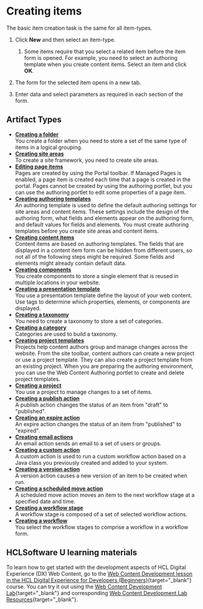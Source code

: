 # Creating items

The basic item creation task is the same for all item-types.

1.  Click **New** and then select an item-type.

    1.  Some items require that you select a related item before the item form is opened. For example, you need to select an authoring template when you create content items. Select an item and click **OK**.

2.  The form for the selected item opens in a new tab.

3.  Enter data and select parameters as required in each section of the form.

## Artifact Types

-   **[Creating a folder](folders.md)**  
You create a folder when you need to store a set of the same type of items in a logical grouping.
-   **[Creating site areas](wcm_dev_sites_items_creating.md)**  
To create a site framework, you need to create site areas.
-   **[Editing page items](./pages/index.md)**  
Pages are created by using the Portal toolbar. If Managed Pages is enabled, a page item is created each time that a page is created in the portal. Pages cannot be created by using the authoring portlet, but you can use the authoring portlet to edit some properties of a page item.
-   **[Creating authoring templates](./authoring_templates/index.md)**  
An authoring template is used to define the default authoring settings for site areas and content items. These settings include the design of the authoring form, what fields and elements appear on the authoring form, and default values for fields and elements. You must create authoring templates before you create site areas and content items.
-   **[Creating content items](./content_items/index.md)**  
Content items are based on authoring templates. The fields that are displayed in a content item form can be hidden from different users, so not all of the following steps might be required. Some fields and elements might already contain default data.
-   **[Creating components](components.md)**  
You create components to store a single element that is reused in multiple locations in your website.
-   **[Creating a presentation template](wcm_dev_pres-temp.md)**  
You use a presentation template define the layout of your web content. Use tags to determine which properties, elements, or components are displayed.
-   **[Creating a taxonomy](./taxonomies/wcm_dev_profiling_taxonomy_creating.md)**  
You need to create a taxonomy to store a set of categories.
-   **[Creating a category](wcm_dev_profiling_categories_creating.md)**  
Categories are used to build a taxonomy.
-   **[Creating project templates](../change_management/projects/creating_project_templates/index.md)**  
Projects help content authors group and manage changes across the website. From the site toolbar, content authors can create a new project or use a project template. They can also create a project template from an existing project. When you are preparing the authoring environment, you can use the Web Content Authoring portlet to create and delete project templates.
-   **[Creating a project](../change_management/projects/creating_project/index.md)**  
You use a project to manage changes to a set of items.
-   **[Creating a publish action](../change_management/workflow/wcm_dev_workflows_creating_action_publish.md)**  
A publish action changes the status of an item from "draft" to "published".
-   **[Creating an expire action](../change_management/workflow/wcm_dev_workflows_creating_action_expire.md)**  
An expire action changes the status of an item from "published" to "expired".
-   **[Creating email actions](../change_management/workflow/workflow_stages_actions/email_actions/index.md)**  
An email action sends an email to a set of users or groups.
-   **[Creating a custom action](../change_management/workflow/workflow_stages_actions/custom_actions/index.md)**  
A custom action is used to run a custom workflow action based on a Java class you previously created and added to your system.
-   **[Creating a version action](../change_management/workflow/wcm_dev_workflows_creating_action_version.md)**  
A version action causes a new version of an item to be created when run.
-   **[Creating a scheduled move action](../change_management/workflow/workflow_stages_actions/creating_scheduled_move_action/index.md)**  
A scheduled move action moves an item to the next workflow stage at a specified date and time.
-   **[Creating a workflow stage](../change_management/workflow/workflow_stages_actions/create_workflow_stage.md)**  
A workflow stage is composed of a set of selected workflow actions.
-   **[Creating a workflow](../change_management/workflow/creating_workflow/index.md)**  
You select the workflow stages to comprise a workflow in a workflow form.

## HCLSoftware U learning materials

To learn how to get started with the development aspects of HCL Digital Experience (DX) Web Content, go to the [Web Content Development lesson in the HCL Digital Experience for Developers (Beginners)](https://hclsoftwareu.hcltechsw.com/component/axs/?view=sso_config&id=3&forward=https%3A%2F%2Fhclsoftwareu.hcltechsw.com%2Fcourses%2Flesson%2F%3Fid%3D414 ){target="_blank"} course. You can try it out using the [Web Content Development Lab](https://hclsoftwareu.hcltechsw.com/images/Lc4sMQCcN5uxXmL13gSlsxClNTU3Mjc3NTc4MTc2/DS_Academy/DX/Developer/HDX-DEV-100_Web_Content_Development.pdf){target="_blank"} and corresponding [Web Content Development Lab Resources](https://hclsoftwareu.hcltechsw.com/images/Lc4sMQCcN5uxXmL13gSlsxClNTU3Mjc3NTc4MTc2/DS_Academy/DX/Developer/HDX-DEV-100_Web_Content_Development_Lab_Resources.zip){target="_blank"}.